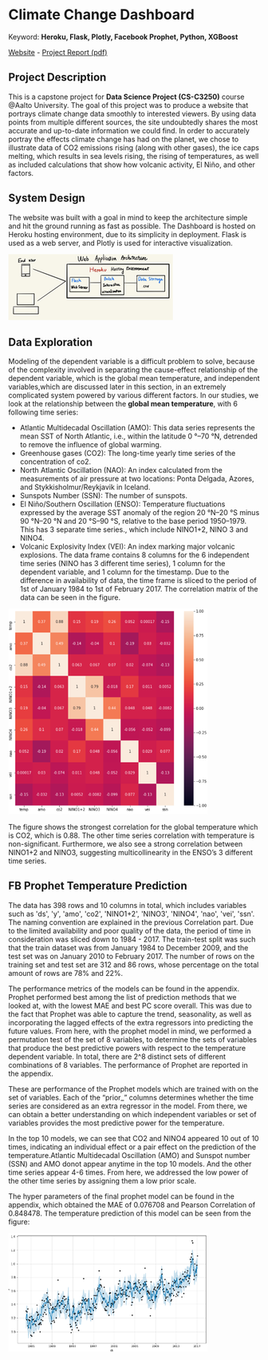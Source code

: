# Climate Change Dashboard

Keyword: **Heroku, Flask, Plotly, Facebook Prophet, Python, XGBoost**

[Website](https://climate-change-c3250-2020.herokuapp.com/) - [Project Report (pdf)](../pdf/climate.pdf)

## Project Description

This is a capstone project for **Data Science Project (CS-C3250)** course @Aalto University. The goal of this project was to produce a website that portrays climate change data smoothly to interested viewers. By using data points from multiple different sources, the site undoubtedly shares the most accurate and up-to-date information we could find. In order to accurately portray the effects climate change has had on the planet, we chose to illustrate data of CO2 emissions rising (along with other gases), the ice caps melting, which results in sea levels rising, the rising of temperatures, as well as included calculations that show how volcanic activity, El Niño, and other factors.

## System Design

The website was built with a goal in mind to keep the architecture simple and hit the ground running as fast as possible. The Dashboard is hosted on Heroku hosting environment, due to its simplicity in deployment. Flask is used as a web server, and Plotly is used for interactive visualization. 

<img src="../images/climate_infra.png?raw=true"/>

## Data Exploration

Modeling of the dependent variable is a difficult problem to solve, because of the complexity involved in separating the cause-effect relationship of the dependent variable, which is the global mean temperature, and independent variables,which are discussed later in this section, in an extremely complicated system powered by various different factors.
In our studies, we look at the relationship between the **global mean temperature**, with 6 following time series:
- Atlantic Multidecadal Oscillation (AMO): This data series represents the mean SST of North Atlantic, i.e., within the latitude 0 °–70 °N, detrended to remove the influence of global warming.
- Greenhouse gases (CO2): The long-time yearly time series of the concentration of co2.
- North Atlantic Oscillation (NAO): An index calculated from the measurements of air pressure at two locations: Ponta Delgada, Azores, and Stykkisholmur/Reykjavik in Iceland.
- Sunspots Number (SSN): The number of sunspots.
- El Niño/Southern Oscillation (ENSO): Temperature fluctuations expressed by the average SST anomaly of the region 20 °N–20 °S minus 90 °N–20 °N and 20 °S–90 °S, relative to the base period 1950–1979. This has 3 separate time series., which include NINO1+2, NINO 3 and NINO4. 
- Volcanic Explosivity Index (VEI): An index marking major volcanic explosions.
The data frame contains 8 columns for the 6 independent time series (NINO has 3 different time series), 1 column for the dependent variable, and 1 column for the timestamp. Due to the difference in availability of data, the time frame is sliced to the period of 1st of January 1984 to 1st of February 2017. 
The correlation matrix of the data can be seen in the figure.

<img src="../images/corr.png?raw=true" width="400"/>

The figure shows the strongest correlation for the global temperature which is CO2, which is 0.88. The other time series correlation with temperature is non-significant. Furthermore, we also see a strong correlation between NINO1+2 and NINO3, suggesting multicollinearity in the ENSO’s 3 different time series.

## FB Prophet Temperature Prediction

The data has 398 rows and 10 columns in total, which includes variables such as 'ds', 'y', 'amo', 'co2', 'NINO1+2', 'NINO3', 'NINO4', 'nao', 'vei', 'ssn'. The naming convention are explained in the previous Correlation part. Due to the limited availability and poor quality of the data, the period of time in consideration was sliced down to 1984 - 2017. The train-test split was such that the train dataset was from January 1984 to December 2009, and the test set was on January 2010 to February 2017. The number of rows on the training set and test set are 312 and 86 rows, whose percentage on the total amount of rows are 78% and 22%. 

The performance metrics of the models can be found in the appendix. Prophet performed best among the list of prediction methods that we looked at, with the lowest MAE and best PC score overall. This was due to the fact that Prophet was able to capture the trend, seasonality, as well as incorporating the lagged effects of the extra regressors into predicting the future values. 
From here, with the prophet model in mind, we performed a permutation test of the set of 8 variables, to determine the sets of variables that produce the best predictive powers with respect to the temperature dependent variable. In total, there are 2^8 distinct sets of different combinations of 8 variables. The performance of Prophet are reported in the appendix.

These are performance of the Prophet models which are trained with on the set of variables. Each of the “prior_” columns determines whether the time series are considered as an extra regressor in the model. From there, we can obtain a better understanding on which independent variables or set of variables provides the most predictive power for the temperature.

In the top 10 models, we can see that CO2 and NINO4 appeared 10 out of 10 times, indicating an individual effect or a pair effect on the prediction of the temperature.Atlantic Multidecadal Oscillation (AMO) and  Sunspot number (SSN) and AMO donot appear anytime in the top 10 models. And the other time series appear 4-6 times. From here, we addressed the low power of the other time series by assigning them a low prior scale.

The hyper parameters of the final prophet model can be found in the appendix, which obtained the MAE of 0.076708 and Pearson Correlation of 0.848478. The temperature prediction of this model can be seen from the figure:

<img src="../images/temp_pred.png?raw=true" width="400"/>



